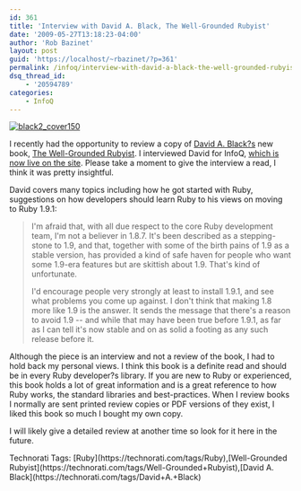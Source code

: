 ```yaml
---
id: 361
title: 'Interview with David A. Black, The Well-Grounded Rubyist'
date: '2009-05-27T13:18:23-04:00'
author: 'Rob Bazinet'
layout: post
guid: 'https://localhost/~rbazinet/?p=361'
permalink: /infoq/interview-with-david-a-black-the-well-grounded-rubyist/
dsq_thread_id:
    - '20594789'
categories:
    - InfoQ
---
```


[![black2_cover150](https://accidentaltechnologist.com/files/media/image/WindowsLiveWriter/InterviewTheWellGroundedRubyist_871E/black2_cover150_3.jpg "black2_cover150")](https://www.manning.com/black2/)

I recently had the opportunity to review a copy of [David A. Black?s](https://dablog.rubypal.com/) new book, [The Well-Grounded Rubyist](https://www.manning.com/black2/). I interviewed David for InfoQ, [which is now live on the site](https://www.infoq.com/articles/interview-david-black). Please take a moment to give the interview a read, I think it was pretty insightful.

David covers many topics including how he got started with Ruby, suggestions on how developers should learn Ruby to his views on moving to Ruby 1.9.1:

> I'm afraid that, with all due respect to the core Ruby development team, I'm not a believer in 1.8.7. It's been described as a stepping-stone to 1.9, and that, together with some of the birth pains of 1.9 as a stable version, has provided a kind of safe haven for people who want some 1.9-era features but are skittish about 1.9. That's kind of unfortunate.
> 
> I'd encourage people very strongly at least to install 1.9.1, and see what problems you come up against. I don't think that making 1.8 more like 1.9 is the answer. It sends the message that there's a reason to avoid 1.9 -- and while that may have been true before 1.9.1, as far as I can tell it's now stable and on as solid a footing as any such release before it.

Although the piece is an interview and not a review of the book, I had to hold back my personal views. I think this book is a definite read and should be in every Ruby developer?s library. If you are new to Ruby or experienced, this book holds a lot of great information and is a great reference to how Ruby works, the standard libraries and best-practices. When I review books I normally are sent printed review copies or PDF versions of they exist, I liked this book so much I bought my own copy.

I will likely give a detailed review at another time so look for it here in the future.

<div class="wlWriterEditableSmartContent" id="scid:0767317B-992E-4b12-91E0-4F059A8CECA8:864f8ee6-954c-46a5-8d83-f90c363b7071" style="padding-bottom: 0px; margin: 0px; padding-left: 0px; padding-right: 0px; display: inline; float: none; padding-top: 0px">Technorati Tags: [Ruby](https://technorati.com/tags/Ruby),[Well-Grounded Rubyist](https://technorati.com/tags/Well-Grounded+Rubyist),[David A. Black](https://technorati.com/tags/David+A.+Black)</div>